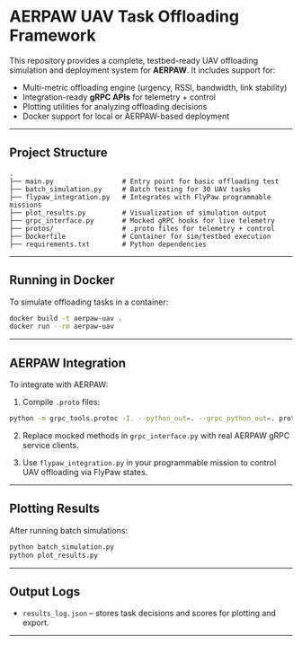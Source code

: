# AERPAW UAV Task Offloading Framework

This repository provides a complete, testbed-ready UAV offloading simulation and deployment system for **AERPAW**. It includes support for:

- Multi-metric offloading engine (urgency, RSSI, bandwidth, link stability)
- Integration-ready **gRPC APIs** for telemetry + control
- Plotting utilities for analyzing offloading decisions
- Docker support for local or AERPAW-based deployment

---

## Project Structure

```
.
├── main.py                 # Entry point for basic offloading test
├── batch_simulation.py     # Batch testing for 30 UAV tasks
├── flypaw_integration.py   # Integrates with FlyPaw programmable missions
├── plot_results.py         # Visualization of simulation output
├── grpc_interface.py       # Mocked gRPC hooks for live telemetry
├── protos/                 # .proto files for telemetry + control
├── Dockerfile              # Container for sim/testbed execution
├── requirements.txt        # Python dependencies
```

---

## Running in Docker

To simulate offloading tasks in a container:

```bash
docker build -t aerpaw-uav .
docker run --rm aerpaw-uav
```

---

## AERPAW Integration

To integrate with AERPAW:

1. Compile `.proto` files:

```bash
python -m grpc_tools.protoc -I. --python_out=. --grpc_python_out=. protos/*.proto
```

2. Replace mocked methods in `grpc_interface.py` with real AERPAW gRPC service clients.

3. Use `flypaw_integration.py` in your programmable mission to control UAV offloading via FlyPaw states.

---

## Plotting Results

After running batch simulations:

```bash
python batch_simulation.py
python plot_results.py
```

---

## Output Logs

- `results_log.json` – stores task decisions and scores for plotting and export.

---
